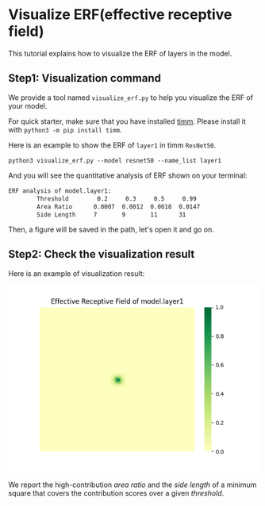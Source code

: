 # Visualize ERF(effective receptive field)

This tutorial explains how to visualize the ERF of layers in the model.

## Step1: Visualization command

We provide a tool named `visualize_erf.py` to help you visualize the ERF of your model. 

For quick starter, make sure that you have installed [timm](https://github.com/huggingface/pytorch-image-models).  Please install it with ```python3 -m pip install timm```.

Here is an example to show the ERF of `layer1` in timm `ResNet50`.
```shell
python3 visualize_erf.py --model resnet50 --name_list layer1
```

And you will see the quantitative analysis of ERF shown on your terminal:

```shell
ERF analysis of model.layer1:
        Threshold        0.2     0.3     0.5     0.99
        Area Ratio      0.0007  0.0012  0.0018  0.0147
        Side Length     7       9       11      31
```

Then, a figure will be saved in the path, let's open it and go on.


## Step2: Check the visualization result

Here is an example of visualization result:
<div align="center"><img src="../../assets/erf_layer1.png" width="640"></div>

We report the high-contribution *area ratio* and the *side length* of a minimum square that covers the contribution scores over a given *threshold*.
